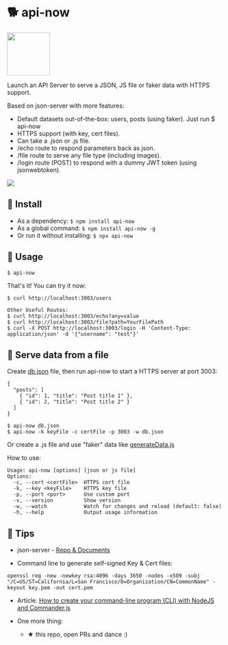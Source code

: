 # 🐕 api-now

<img src="logo.png" height="100" />

Launch an API Server to serve a JSON, JS file or faker data with HTTPS support.

Based on json-server with more features:
- Default datasets out-of-the-box: users, posts (using faker). Just run $ api-now
- HTTPS support (with key, cert files).
- Can take a .json or .js file.
- /echo route to respond parameters back as json.
- /file route to serve any file type (including images).
- /login route (POST) to respond with a dummy JWT token (using jsonwebtoken).

<img src="https://github.com/ngduc/api-now/workflows/Node%20CI/badge.svg" />

## 🔧 Install

- As a dependency: `$ npm install api-now`
- As a global command: `$ npm install api-now -g`
- Or run it without installing: `$ npx api-now`

## 📖 Usage

`$ api-now`

That's it! You can try it now:

```
$ curl http://localhost:3003/users

Other Useful Routes:
$ curl http://localhost:3003/echo?any=value
$ curl http://localhost:3003/file?path=YourFilePath
$ curl -X POST http://localhost:3003/login -H 'Content-Type: application/json' -d '{"username": "test"}'
```

## 📖 Serve data from a file

Create [db.json](tests/sample.json) file, then run api-now to start a HTTPS server at port 3003:
```
{
  "posts": [
    { "id": 1, "title": "Post title 1" },
    { "id": 2, "title": "Post title 2" }
  ]
}
```

```
$ api-now db.json
$ api-now -k keyFile -c certFile -p 3003 -w db.json
```

Or create a .js file and use "faker" data like [generateData.js](tests/generateData.js)

How to use:

```
Usage: api-now [options] [json or js file]
Options:
  -c, --cert <certFile>  HTTPS cert file
  -k, --key <keyFile>    HTTPS key file
  -p, --port <port>      Use custom port
  -v, --version          Show version
  -w, --watch            Watch for changes and reload (default: false)
  -h, --help             Output usage information
```

## 📖 Tips

- json-server - [Repo & Documents](https://github.com/typicode/json-server)

- Command line to generate self-signed Key & Cert files:

`openssl req -new -newkey rsa:4096 -days 3650 -nodes -x509 -subj "/C=US/ST=California/L=San Francisco/O=Organization/CN=CommonName" -keyout key.pem -out cert.pem`

- Article: [How to create your command-line program (CLI) with NodeJS and Commander.js](https://medium.com/@ngduc/how-to-create-a-command-line-npm-module-cli-using-commander-js-1073e616aee7)

- One more thing:
  - ★ this repo, open PRs and dance :)